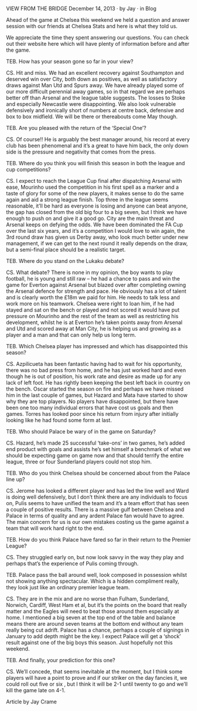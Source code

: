 
VIEW FROM THE BRIDGE
December 14, 2013 · by Jay · in Blog


Ahead of the game at Chelsea this weekend we held a question and answer session with our friends at Chelsea Stats and here is what they told us.

We appreciate the time they spent answering our questions. You can check out their website here which will have plenty of information before and after the game.

TEB. How has your season gone so far in your view?

CS. Hit and miss. We had an excellent recovery against Southampton and deserved win over City, both down as positives, as well as satisfactory draws against Man Utd and Spurs away. We have already played some of our more difficult perennial away games, so in that regard we are perhaps better off than Arsenal and the league table suggests. The losses to Stoke and especially Newcastle were disappointing. We also look vulnerable defensively and ironically short of numbers at centre back, defensive and box to box midfield. We will be there or thereabouts come May though.

TEB. Are you pleased with the return of the ‘Special One’?

CS. Of course!! He is arguably the best manager around, his record at every club has been phenomenal and it’s a great to have him back, the only down side is the pressure and negativity that comes from the press.

TEB. Where do you think you will finish this season in both the league and cup competitions?

CS. I expect to reach the League Cup final after dispatching Arsenal with ease, Mourinho used the competition in his first spell as a marker and a taste of glory for some of the new players, it makes sense to do the same again and aid a strong league finish. Top three in the league seems reasonable, it’ll be hard as everyone is losing and anyone can beat anyone, the gap has closed from the old big four to a big seven, but I think we have enough to push on and give it a good go. City are the main threat and Arsenal keeps on defying the odds. We have been dominated the FA Cup over the last six years, and it’s a competition I would love to win again, the 3rd round draw has given us Derby away, who look much better under new management, if we can get to the next round it really depends on the draw, but a semi-final place should be a realistic target.

TEB. Where do you stand on the Lukaku debate?

CS. What debate? There is none in my opinion, the boy wants to play football, he is young and still raw – he had a chance to pass and win the game for Everton against Arsenal but blazed over after completing owning the Arsenal defence for strength and pace. He obviously has a lot of talent and is clearly worth the £18m we paid for him. He needs to talk less and work more on his teamwork. Chelsea were right to loan him, if he had stayed and sat on the bench or played and not scored it would have put pressure on Mourinho and the rest of the team as well as restricting his development, whilst he is at Everton he’s taken points away from Arsenal and Utd and scored away at Man City, he is helping us and growing as a player and a man and that can only help us long term.

TEB. Which Chelsea player has impressed and which has disappointed this season?

CS. Azpilicueta has been fantastic having had to wait for his opportunity, there was no bad press from home, and he has just worked hard and even though he is out of position, his work rate and desire as made up for any lack of left foot. He has rightly been keeping the best left back in country on the bench. Oscar started the season on fire and perhaps we have missed him in the last couple of games, but Hazard and Mata have started to show why they are top players. No players have disappointed, but there have been one too many individual errors that have cost us goals and then games. Torres has looked poor since his return from injury after initially looking like he had found some form at last.

TEB. Who should Palace be wary of in the game on Saturday?

CS. Hazard, he’s made 25 successful ‘take-ons’ in two games, he’s added end product with goals and assists he’s set himself a benchmark of what we should be expecting game on game now and that should terrify the entire league, three or four Sunderland players could not stop him.

TEB. Who do you think Chelsea should be concerned about from the Palace line up?

CS. Jerome has looked a different player and has led the line well and Ward is doing well defensively, but I don’t think there are any individuals to focus on, Pulis seems to have unified the team and it’s a team effort that has seen a couple of positive results. There is a massive gulf between Chelsea and Palace in terms of quality and any ardent Palace fan would have to agree. The main concern for us is our own mistakes costing us the game against a team that will work hard right to the end.

TEB. How do you think Palace have fared so far in their return to the Premier League?

CS. They struggled early on, but now look savvy in the way they play and perhaps that’s the experience of Pulis coming through.

TEB. Palace pass the ball around well, look composed in possession whilst not showing anything spectacular. Which is a hidden compliment really, they look just like an ordinary premier league team.

CS. They are in the mix and are no worse than Fulham, Sunderland, Norwich, Cardiff, West Ham et al, but it’s the points on the board that really matter and the Eagles will need to beat those around them especially at home. I mentioned a big seven at the top end of the table and balance means there are around seven teams at the bottom end without any team really being cut adrift. Palace has a chance, perhaps a couple of signings in January to add depth might be the key. I expect Palace will get a ‘shock’ result against one of the big boys this season. Just hopefully not this weekend.

TEB. And finally, your prediction for this one?

CS. We’ll concede, that seems inevitable at the moment, but I think some players will have a point to prove and if our striker on the day fancies it, we could roll out  five or six , but I think it will be 2-1 until twenty to go and  we’ll kill the game late on 4-1.

 

Article by Jay Crame

